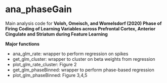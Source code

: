 # ana_phaseGain

Main analysis code for **Voloh, Omeisch, and Womelsdorf (2020) Phase of Firing Coding of Learning Variables across Prefrontal Cortex, Anterior Cingulate and Striatum during Feature Learning**

**Major functions**
- ana_glm_rate: wrapper to perform regression on spikes
- get_glm_cluster: wrapper to cluster on beta weights from regression
- plot_glm_rate_cluster: Figure 2
- get_glm_phaseBinned: wrapper to perform phase-based regression
- plot_glm_phaseBinned: Figure 3,4,5
